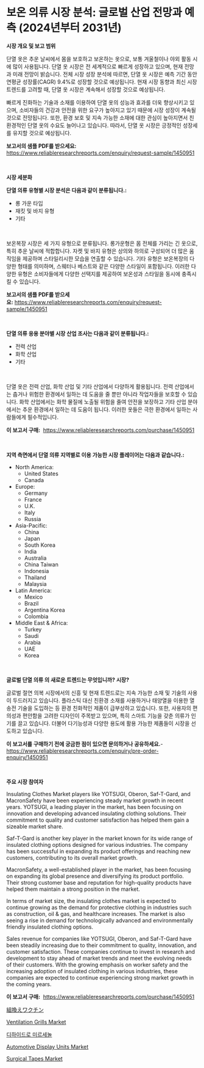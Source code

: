 <p><h1>보온 의류 시장 분석: 글로벌 산업 전망과 예측 (2024년부터 2031년)</h1></p><p><strong>시장 개요 및 보고 범위</strong></p>
<p><p>단열 옷은 추운 날씨에서 몸을 보호하고 보온하는 옷으로, 보통 겨울철이나 야외 활동 시에 많이 사용됩니다. 단열 옷 시장은 전 세계적으로 빠르게 성장하고 있으며, 현재 전망과 미래 전망이 밝습니다. 전체 시장 성장 분석에 따르면, 단열 옷 시장은 예측 기간 동안 연평균 성장률(CAGR) 9.4%로 성장할 것으로 예상됩니다. 현재 시장 동향과 최신 시장 트렌드를 고려할 때, 단열 옷 시장은 계속해서 성장할 것으로 예상됩니다.</p><p>빠르게 진화하는 기술과 소재를 이용하여 단열 옷의 성능과 효과를 더욱 향상시키고 있으며, 소비자들의 건강과 안전을 위한 요구가 높아지고 있기 때문에 시장 성장이 계속될 것으로 전망됩니다. 또한, 환경 보호 및 지속 가능한 소재에 대한 관심이 높아지면서 친환경적인 단열 옷의 수요도 늘어나고 있습니다. 따라서, 단열 옷 시장은 긍정적인 성장세를 유지할 것으로 예상됩니다.</p></p>
<p><strong>보고서의 샘플 PDF를 받으세요:</strong> <a href="https://www.reliableresearchreports.com/enquiry/request-sample/1450951">https://www.reliableresearchreports.com/enquiry/request-sample/1450951</a></p>
<p>&nbsp;</p>
<p><strong>시장 세분화</strong></p>
<p><strong>단열 의류 유형별 시장 분석은 다음과 같이 분류됩니다.:</strong></p>
<p><ul><li>롱 가운 타입</li><li>재킷 및 바지 유형</li><li>기타</li></ul></p>
<p>&nbsp;</p>
<p><p>보온복장 시장은 세 가지 유형으로 분류됩니다. 롱가운형은 몸 전체를 가리는 긴 옷으로, 특히 추운 날씨에 적합합니다. 자켓 및 바지 유형은 상의와 하의로 구성되어 더 많은 움직임을 제공하며 스타일리시한 모습을 연출할 수 있습니다. 기타 유형은 보온복장의 다양한 형태를 의미하며, 스웨터나 베스트와 같은 다양한 스타일이 포함됩니다. 이러한 다양한 유형은 소비자들에게 다양한 선택지를 제공하여 보온성과 스타일을 동시에 충족시킬 수 있습니다.</p></p>
<p><strong>보고서의 샘플 PDF를 받으세요:</strong>&nbsp;<a href="https://www.reliableresearchreports.com/enquiry/request-sample/1450951">https://www.reliableresearchreports.com/enquiry/request-sample/1450951</a></p>
<p>&nbsp;</p>
<p><strong> 단열 의류 응용 분야별 시장 산업 조사는 다음과 같이 분류됩니다.:</strong></p>
<p><ul><li>전력 산업</li><li>화학 산업</li><li>기타</li></ul></p>
<p>&nbsp;</p>
<p><p>단열 옷은 전력 산업, 화학 산업 및 기타 산업에서 다양하게 활용됩니다. 전력 산업에서는 춥거나 위험한 환경에서 일하는 데 도움을 줄 뿐만 아니라 작업자들을 보호할 수 있습니다. 화학 산업에서는 화학 물질에 노출될 위험을 줄여 안전을 보장하고 기타 산업 분야에서는 추운 환경에서 일하는 데 도움이 됩니다. 이러한 옷들은 극한 환경에서 일하는 사람들에게 필수적입니다.</p></p>
<p><strong>이 보고서 구매:</strong>&nbsp; <a href="https://www.reliableresearchreports.com/purchase/1450951">https://www.reliableresearchreports.com/purchase/1450951</a></p>
<p>&nbsp;</p>
<p><strong>지역 측면에서 단열 의류 지역별로 이용 가능한 시장 플레이어는 다음과 같습니다.:</strong></p>
<p><ul>
    <li>
        North America:
        <ul>
            <li>United States</li>
            <li>Canada</li>
        </ul>
    </li>
    <li>
        Europe:
        <ul>
            <li>Germany</li>
            <li>France</li>
            <li>U.K.</li>
            <li>Italy</li>
            <li>Russia</li>
        </ul>
    </li>
    <li>
        Asia-Pacific:
        <ul>
            <li>China</li>
            <li>Japan</li>
            <li>South Korea</li>
            <li>India</li>
            <li>Australia</li>
            <li>China Taiwan</li>
            <li>Indonesia</li>
            <li>Thailand</li>
            <li>Malaysia</li>
        </ul>
    </li>
    <li>
        Latin America:
        <ul>
            <li>Mexico</li>
            <li>Brazil</li>
            <li>Argentina Korea</li>
            <li>Colombia</li>
        </ul>
    </li>
    <li>
        Middle East & Africa:
        <ul>
            <li>Turkey</li>
            <li>Saudi</li>
            <li>Arabia</li>
            <li>UAE</li>
            <li>Korea</li>
        </ul>
    </li>
    </ul></p>
<p>&nbsp;</p>
<p><strong>글로벌 단열 의류 의 새로운 트렌드는 무엇입니까? 시장?</strong></p>
<p><p>글로벌 절연 의복 시장에서의 신흥 및 현재 트렌드로는 지속 가능한 소재 및 기술의 사용이 두드러지고 있습니다. 플라스틱 대신 친환경 소재를 사용하거나 태양열을 이용한 열 송전 기술을 도입하는 등 환경 친화적인 제품이 급부상하고 있습니다. 또한, 사용자의 편의성과 편안함을 고려한 디자인이 주목받고 있으며, 특히 스마트 기능을 갖춘 의류가 인기를 끌고 있습니다. 더불어 다기능성과 다양한 용도에 활용 가능한 제품들이 시장을 선도하고 있습니다.</p></p>
<p><strong>이 보고서를 구매하기 전에 궁금한 점이 있으면 문의하거나 공유하세요.</strong>- <a href="https://www.reliableresearchreports.com/enquiry/pre-order-enquiry/1450951">https://www.reliableresearchreports.com/enquiry/pre-order-enquiry/1450951</a></p>
<p>&nbsp;</p>
<p><strong>주요 시장 참여자</strong></p>
<p><p>Insulating Clothes Market players like YOTSUGI, Oberon, Saf-T-Gard, and MacronSafety have been experiencing steady market growth in recent years. YOTSUGI, a leading player in the market, has been focusing on innovation and developing advanced insulating clothing solutions. Their commitment to quality and customer satisfaction has helped them gain a sizeable market share.</p><p>Saf-T-Gard is another key player in the market known for its wide range of insulated clothing options designed for various industries. The company has been successful in expanding its product offerings and reaching new customers, contributing to its overall market growth.</p><p>MacronSafety, a well-established player in the market, has been focusing on expanding its global presence and diversifying its product portfolio. Their strong customer base and reputation for high-quality products have helped them maintain a strong position in the market.</p><p>In terms of market size, the insulating clothes market is expected to continue growing as the demand for protective clothing in industries such as construction, oil & gas, and healthcare increases. The market is also seeing a rise in demand for technologically advanced and environmentally friendly insulated clothing options.</p><p>Sales revenue for companies like YOTSUGI, Oberon, and Saf-T-Gard have been steadily increasing due to their commitment to quality, innovation, and customer satisfaction. These companies continue to invest in research and development to stay ahead of market trends and meet the evolving needs of their customers. With the growing emphasis on worker safety and the increasing adoption of insulated clothing in various industries, these companies are expected to continue experiencing strong market growth in the coming years.</p></p>
<p><strong>이 보고서 구매:</strong>&nbsp;&nbsp;<a href="https://www.reliableresearchreports.com/purchase/1450951">https://www.reliableresearchreports.com/purchase/1450951</a></p>
<p><p><a href="https://github.com/dzy793153605/Market-Research-Report-List-1/blob/main/46775604139.md">組換えワクチン</a></p><p><a href="https://view.publitas.com/reportprime-1/ventilation-grills-market-insights-market-players-and-forecast-till-2031/">Ventilation Grills Market</a></p><p><a href="https://github.com/vseigx30c9a1j/Market-Research-Report-List-1/blob/main/47670493742.md">디하이드로 미르세놀</a></p><p><a href="https://nifty-kite-d51.notion.site/Automotive-Display-Units-Market-Size-Reflecting-a-Forecast-Till-2031-Market-By-Type-By-Application-75d11ae8f1184988bb130e01317e60a0">Automotive Display Units Market</a></p><p><a href="https://github.com/marloy8/Market-Research-Report-List-3/blob/main/surgical-tapes-market.md">Surgical Tapes Market</a></p></p>
